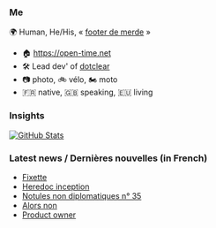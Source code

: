 ### Me

🌍 Human, He/His, « [footer de merde](https://open-time.net/post/2013/07/17/La-veritable-histoire-du-Footer-de-merde-) » 
* 🏠 https://open-time.net 
* 🛠️ Lead dev' of [dotclear](https://git.dotclear.org/dev/dotclear)
* 📷 photo, 🚲 vélo, 🏍️ moto 
* 🇫🇷 native, 🇬🇧 speaking, 🇪🇺 living

### Insights

[![GitHub Stats](https://github-readme-stats-sigma-five.vercel.app/api?username=franck-paul)](https://github.com/franck-paul)

### Latest news / Dernières nouvelles (in French)

<!-- BLOG-POST-LIST:START -->
- [Fixette](https://open-time.net/post/2025/01/14/Fixette)
- [Heredoc inception](https://open-time.net/post/2025/01/13/Heredoc-inception)
- [Notules non diplomatiques n° 35](https://open-time.net/post/2025/01/12/Notules-non-diplomatiques-n-35)
- [Alors non](https://open-time.net/post/2025/01/11/Alors-non)
- [Product owner](https://open-time.net/post/2025/01/10/Product-owner)
<!-- BLOG-POST-LIST:END -->
